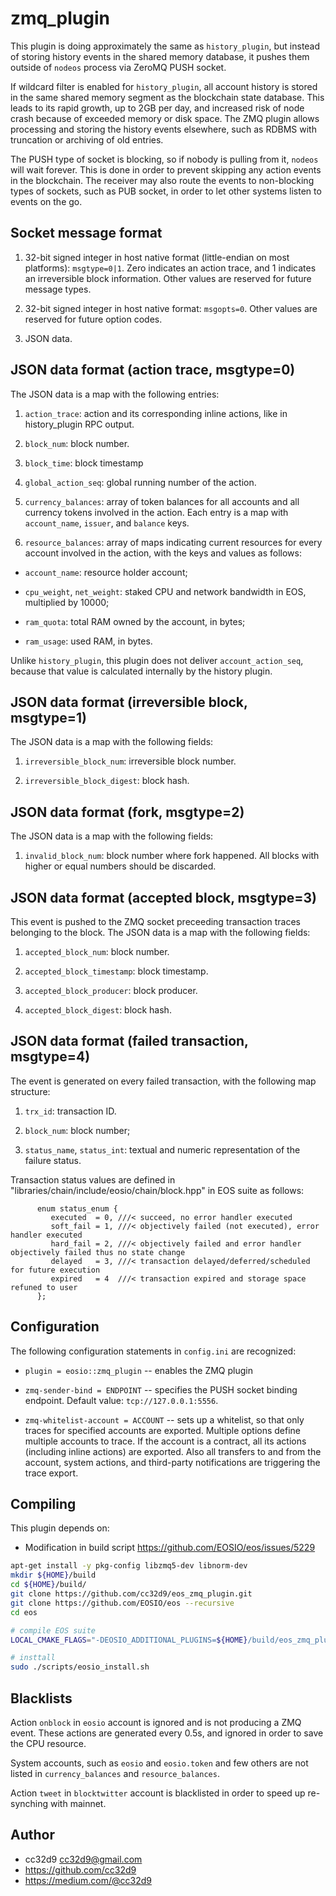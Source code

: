 # zmq_plugin

This plugin is doing approximately the same as `history_plugin`, but
instead of storing history events in the shared memory database, it
pushes them outside of `nodeos` process via ZeroMQ PUSH socket.

If wildcard filter is enabled for `history_plugin`, all account history
is stored in the same shared memory segment as the blockchain state
database. This leads to its rapid growth, up to 2GB per day, and
increased risk of node crash because of exceeded memory or disk
space. The ZMQ plugin allows processing and storing the history events
elsewhere, such as RDBMS with truncation or archiving of old entries.

The PUSH type of socket is blocking, so if nobody is pulling from it,
`nodeos` will wait forever. This is done in order to prevent skipping
any action events in the blockchain. The receiver may also route the
events to non-blocking types of sockets, such as PUB socket, in order to
let other systems listen to events on the go.



## Socket message format

1. 32-bit signed integer in host native format (little-endian on most
   platforms): `msgtype=0|1`. Zero indicates an action trace, and 1
   indicates an irreversible block information. Other values are
   reserved for future message types.

2. 32-bit signed integer in host native format:
   `msgopts=0`. Other values are reserved for future option codes.

3. JSON data.



## JSON data format (action trace, msgtype=0)

The JSON data is a map with the following entries:

1. `action_trace`: action and its corresponding inline actions, like in
   history_plugin RPC output.

2. `block_num`: block number.

3. `block_time`: block timestamp

4. `global_action_seq`: global running number of the action.

5. `currency_balances`: array of token balances for all accounts and all
   currency tokens involved in the action. Each entry is a map with
   `account_name`, `issuer`, and `balance` keys.

6. `resource_balances`: array of maps indicating current resources for
   every account involved in the action, with the keys and values as
   follows:

  * `account_name`: resource holder account;

  * `cpu_weight`, `net_weight`: staked CPU and network bandwidth in EOS,
    multiplied by 10000;

  * `ram_quota`: total RAM owned by the account, in bytes;

  * `ram_usage`: used RAM, in bytes.

Unlike `history_plugin`, this plugin does not deliver
`account_action_seq`, because that value is calculated internally by the
history plugin.


## JSON data format (irreversible block, msgtype=1)

The JSON data is a map with the following fields:

1. `irreversible_block_num`: irreversible block number.

2. `irreversible_block_digest`: block hash.
 

## JSON data format (fork, msgtype=2)

The JSON data is a map with the following fields:

1. `invalid_block_num`: block number where fork happened. All blocks
with higher or equal numbers should be discarded.


## JSON data format (accepted block, msgtype=3)

This event is pushed to the ZMQ socket preceeding transaction traces
belonging to the block. The JSON data is a map with the following
fields:

1. `accepted_block_num`: block number.

2. `accepted_block_timestamp`: block timestamp.

3. `accepted_block_producer`: block producer.

4. `accepted_block_digest`: block hash.



## JSON data format (failed transaction, msgtype=4)

The event is generated on every failed transaction, with the following
map structure:

1. `trx_id`: transaction ID.

2. `block_num`: block number;

3. `status_name`, `status_int`: textual and numeric representation of
the failure status.

Transaction status values are defined in
"libraries/chain/include/eosio/chain/block.hpp" in EOS suite as follows:

```
      enum status_enum {
         executed  = 0, ///< succeed, no error handler executed
         soft_fail = 1, ///< objectively failed (not executed), error handler executed
         hard_fail = 2, ///< objectively failed and error handler objectively failed thus no state change
         delayed   = 3, ///< transaction delayed/deferred/scheduled for future execution
         expired   = 4  ///< transaction expired and storage space refuned to user
      };
```



## Configuration

The following configuration statements in `config.ini` are recognized:

* `plugin = eosio::zmq_plugin` -- enables the ZMQ plugin

* `zmq-sender-bind = ENDPOINT` -- specifies the PUSH socket binding
  endpoint. Default value: `tcp://127.0.0.1:5556`.

* `zmq-whitelist-account = ACCOUNT` -- sets up a whitelist, so that only
  traces for specified accounts are exported. Multiple options define
  multiple accounts to trace. If the account is a contract, all its
  actions (including inline actions) are exported. Also all transfers to
  and from the account, system actions, and third-party notifications
  are triggering the trace export.



## Compiling

This plugin depends on:

* Modification in build script https://github.com/EOSIO/eos/issues/5229


```bash
apt-get install -y pkg-config libzmq5-dev libnorm-dev
mkdir ${HOME}/build
cd ${HOME}/build/
git clone https://github.com/cc32d9/eos_zmq_plugin.git
git clone https://github.com/EOSIO/eos --recursive
cd eos

# compile EOS suite
LOCAL_CMAKE_FLAGS="-DEOSIO_ADDITIONAL_PLUGINS=${HOME}/build/eos_zmq_plugin" ./scripts/eosio_build.sh

# insttall
sudo ./scripts/eosio_install.sh
```


## Blacklists

Action `onblock` in `eosio` account is ignored and is not producing a
ZMQ event. These actions are generated every 0.5s, and ignored in order
to save the CPU resource.

System accounts, such as `eosio` and `eosio.token` and few others are
not listed in `currency_balances` and `resource_balances`.

Action `tweet` in `blocktwitter` account is blacklisted in order to
speed up re-synching with mainnet.


## Author

* cc32d9 <cc32d9@gmail.com>
* https://github.com/cc32d9
* https://medium.com/@cc32d9


